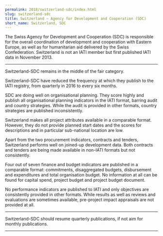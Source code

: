 ```yaml
---
permalink: 2018/switzerland-sdc/index.html
slug: switzerland-sdc
title: Switzerland – Agency for Development and Cooperation (SDC)
short_name: Switzerland, SDC
---
```


The Swiss Agency for Development and Cooperation (SDC) is responsible for the overall coordination of development and cooperation with Eastern Europe, as well as for humanitarian aid delivered by the Swiss Confederation. Switzerland is not an IATI member but first published IATI data in November 2013. 

---

Switzerland-SDC remains in the middle of the fair category. 

Switzerland-SDC have reduced the frequency at which they publish to the IATI registry, from quarterly in 2016 to every six months. 

SDC are doing well on organisational planning. They score highly and publish all organisational planning indicators in the IATI format, barring audit and country strategies. While the audit is provided in other formats, country strategies are published inconsistently. 

Switzerland makes all project attributes available in a comparable format. However, they do not provide planned start dates and the scores for descriptions and in particular sub-national location are low. 

Apart from the two procurement indicators, contracts and tenders, Switzerland performs well on joined-up development data. Both contracts and tenders are being made available in non-IATI formats but not consistently. 


Four out of seven finance and budget indicators are published in a comparable format: commitments, disaggregated budgets, disbursement and expenditures and total organisation budget. No information at all can be found for capital spend, project budget and project budget document. 

No performance indicators are published to IATI and only objectives are consistently provided in other formats. While results as well as reviews and evaluations are sometimes available, pre-project impact appraisals are not provided at all. 

---

Switzerland-SDC should resume quarterly publications, if not aim for monthly publications.

---
